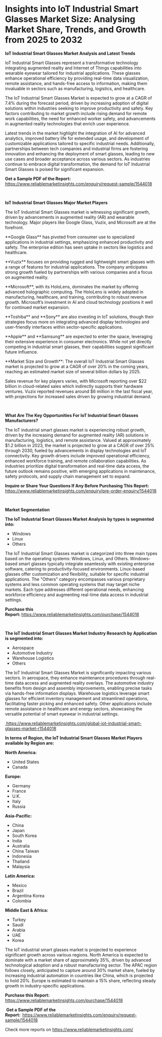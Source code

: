 <p><h1>Insights into IoT Industrial Smart Glasses Market Size: Analysing Market Share, Trends, and Growth from 2025 to 2032</h1></p><p><strong>IoT Industrial Smart Glasses Market Analysis and Latest Trends</strong></p>
<p><p>IoT Industrial Smart Glasses represent a transformative technology integrating augmented reality and Internet of Things capabilities into wearable eyewear tailored for industrial applications. These glasses enhance operational efficiency by providing real-time data visualization, remote assistance, and hands-free access to information, making them invaluable in sectors such as manufacturing, logistics, and healthcare.</p><p>The IoT Industrial Smart Glasses Market is expected to grow at a CAGR of 7.4% during the forecast period, driven by increasing adoption of digital solutions within industries seeking to improve productivity and safety. Key factors contributing to market growth include rising demand for remote work capabilities, the need for enhanced worker safety, and advancements in augmented reality technologies that enrich user experience.</p><p>Latest trends in the market highlight the integration of AI for advanced analytics, improved battery life for extended usage, and development of customizable applications tailored to specific industrial needs. Additionally, partnerships between tech companies and industrial firms are fostering innovation and enhancing the deployment of smart glasses, leading to new use cases and broader acceptance across various sectors. As industries continue to embrace digital transformation, the demand for IoT Industrial Smart Glasses is poised for significant expansion.</p></p>
<p><strong>Get a Sample PDF of the Report:&nbsp;</strong> <a href="https://www.reliablemarketinsights.com/enquiry/request-sample/1544018?utm_campaign=2843&utm_medium=2&utm_source=Github&utm_content=ia&utm_term=27022025&utm_id=iot-industrial-smart-glasses">https://www.reliablemarketinsights.com/enquiry/request-sample/1544018</a></p>
<p>&nbsp;</p>
<p><strong>IoT Industrial Smart Glasses Major Market Players</strong></p>
<p><p>The IoT Industrial Smart Glasses market is witnessing significant growth, driven by advancements in augmented reality (AR) and wearable technology. Major players like Google Glass, Vuzix, and Microsoft are at the forefront. </p><p>**Google Glass** has pivoted from consumer use to specialized applications in industrial settings, emphasizing enhanced productivity and safety. The enterprise edition has seen uptake in sectors like logistics and healthcare. </p><p>**Vuzix** focuses on providing rugged and lightweight smart glasses with a range of features for industrial applications. The company anticipates strong growth fueled by partnerships with various companies and a focus on augmented reality.</p><p>**Microsoft**, with its HoloLens, dominates the market by offering advanced holographic computing. The HoloLens is widely adopted in manufacturing, healthcare, and training, contributing to robust revenue growth. Microsoft’s investment in AI and cloud technology positions it well for continued market expansion.</p><p>**Toshiba** and **Sony** are also investing in IoT solutions, though their strategies focus more on integrating advanced display technologies and user-friendly interfaces within sector-specific applications. </p><p>**Apple** and **Samsung** are expected to enter the space, leveraging their extensive experience in consumer electronics. While not yet directly competing in industrial smart glasses, their capabilities suggest significant future influence.</p><p>**Market Size and Growth**: The overall IoT Industrial Smart Glasses market is projected to grow at a CAGR of over 20% in the coming years, reaching an estimated market size of several billion dollars by 2025.</p><p>Sales revenue for key players varies, with Microsoft reporting over $22 billion in cloud-related sales which indirectly supports their hardware ventures. Vuzix reported revenues around $6 million in the last fiscal year, with projections for increased sales driven by growing industrial demand.</p></p>
<p>&nbsp;</p>
<p><strong>What Are The Key Opportunities For IoT Industrial Smart Glasses Manufacturers?</strong></p>
<p><p>The IoT industrial smart glasses market is experiencing robust growth, driven by the increasing demand for augmented reality (AR) solutions in manufacturing, logistics, and remote assistance. Valued at approximately $1.2 billion in 2023, the market is projected to grow at a CAGR of over 25% through 2030, fueled by advancements in display technologies and IoT connectivity. Key growth drivers include improved operational efficiency, enhanced workforce training, and remote collaboration capabilities. As industries prioritize digital transformation and real-time data access, the future outlook remains positive, with emerging applications in maintenance, safety protocols, and supply chain management set to expand.</p></p>
<p><strong>Inquire or Share Your Questions If Any Before Purchasing This Report:</strong> <a href="https://www.reliablemarketinsights.com/enquiry/pre-order-enquiry/1544018?utm_campaign=2843&utm_medium=2&utm_source=Github&utm_content=ia&utm_term=27022025&utm_id=iot-industrial-smart-glasses">https://www.reliablemarketinsights.com/enquiry/pre-order-enquiry/1544018</a></p>
<p>&nbsp;</p>
<p><strong>Market Segmentation</strong></p>
<p><strong>The IoT Industrial Smart Glasses Market Analysis by types is segmented into:</strong></p>
<p><ul><li>Windows</li><li>Linux</li><li>Others</li></ul></p>
<p><p>The IoT Industrial Smart Glasses market is categorized into three main types based on the operating systems: Windows, Linux, and Others. Windows-based smart glasses typically integrate seamlessly with existing enterprise software, catering to productivity-focused environments. Linux-based glasses offer customization and flexibility, suitable for specific industrial applications. The "Others" category encompasses various proprietary systems and less common operating systems that may target niche markets. Each type addresses different operational needs, enhancing workforce efficiency and augmenting real-time data access in industrial settings.</p></p>
<p><strong>Purchase this Report:&nbsp;</strong><a href="https://www.reliablemarketinsights.com/purchase/1544018?utm_campaign=2843&utm_medium=2&utm_source=Github&utm_content=ia&utm_term=27022025&utm_id=iot-industrial-smart-glasses">https://www.reliablemarketinsights.com/purchase/1544018</a></p>
<p>&nbsp;</p>
<p><strong>The IoT Industrial Smart Glasses Market Industry Research by Application is segmented into:</strong></p>
<p><ul><li>Aerospace</li><li>Automotive Industry</li><li>Warehouse Logistics</li><li>Others</li></ul></p>
<p><p>The IoT Industrial Smart Glasses Market is significantly impacting various sectors. In aerospace, they enhance maintenance procedures through real-time data access and augmented reality overlays. The automotive industry benefits from design and assembly improvements, enabling precise tasks via hands-free information displays. Warehouse logistics leverage smart glasses for efficient inventory management and streamlined operations, facilitating faster picking and enhanced safety. Other applications include remote assistance in healthcare and energy sectors, showcasing the versatile potential of smart eyewear in industrial settings.</p></p>
<p><a href="https://www.reliablemarketinsights.com/global-iot-industrial-smart-glasses-market-r1544018?utm_campaign=2843&utm_medium=2&utm_source=Github&utm_content=ia&utm_term=27022025&utm_id=iot-industrial-smart-glasses">&nbsp;https://www.reliablemarketinsights.com/global-iot-industrial-smart-glasses-market-r1544018</a></p>
<p><strong>In terms of Region, the IoT Industrial Smart Glasses Market Players available by Region are:</strong></p>
<p>
    <p> <strong> North America: </strong>
        <ul>
            <li>United States</li>
            <li>Canada</li>
        </ul>
        </p> 
    <p> <strong> Europe: </strong>
        <ul>
            <li>Germany</li>
            <li>France</li>
            <li>U.K.</li>
            <li>Italy</li>
            <li>Russia</li>
        </ul>
        </p> 
    <p> <strong> Asia-Pacific: </strong>
        <ul>
            <li>China</li>
            <li>Japan</li>
            <li>South Korea</li>
            <li>India</li>
            <li>Australia</li>
            <li>China Taiwan</li>
            <li>Indonesia</li>
            <li>Thailand</li>
            <li>Malaysia</li>
        </ul>
        </p> 
    <p> <strong> Latin America: </strong>
        <ul>
            <li>Mexico</li>
            <li>Brazil</li>
            <li>Argentina Korea</li>
            <li>Colombia</li>
        </ul>
        </p> 
    <p> <strong> Middle East & Africa: </strong>
        <ul>
            <li>Turkey</li>
            <li>Saudi</li>
            <li>Arabia</li>
            <li>UAE</li>
            <li>Korea</li>
        </ul>
    </p>
    </p>
<p><p>The IoT industrial smart glasses market is projected to experience significant growth across various regions. North America is expected to dominate with a market share of approximately 35%, driven by advanced technological adoption and a robust manufacturing sector. The APAC region follows closely, anticipated to capture around 30% market share, fueled by increasing industrial automation in countries like China, which is projected to hold 20%. Europe is estimated to maintain a 15% share, reflecting steady growth in industry-specific applications.</p></p>
<p><strong>Purchase this Report: </strong><a href="https://www.reliablemarketinsights.com/purchase/1544018?utm_campaign=2843&utm_medium=2&utm_source=Github&utm_content=ia&utm_term=27022025&utm_id=iot-industrial-smart-glasses">https://www.reliablemarketinsights.com/purchase/1544018</a></p>
<p>&nbsp;<strong>Get a Sample PDF of the Report:&nbsp;&nbsp;</strong><a href="https://www.reliablemarketinsights.com/enquiry/request-sample/1544018?utm_campaign=2843&utm_medium=2&utm_source=Github&utm_content=ia&utm_term=27022025&utm_id=iot-industrial-smart-glasses">https://www.reliablemarketinsights.com/enquiry/request-sample/1544018</a></p>
<p><strong></strong></p>
<p>Check more reports on <a href="https://www.reliablemarketinsights.com/?utm_campaign=2843&utm_medium=2&utm_source=Github&utm_content=ia&utm_term=27022025&utm_id=iot-industrial-smart-glasses">https://www.reliablemarketinsights.com/</a></p>